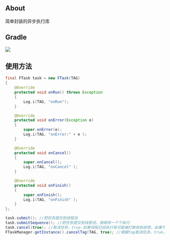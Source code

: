 ## About
简单封装的异步执行库

## Gradle
[![](https://jitpack.io/v/zj565061763/task.svg)](https://jitpack.io/#zj565061763/task)

## 使用方法
```java
final FTask task = new FTask(TAG)
{
    @Override
    protected void onRun() throws Exception
    {
        Log.i(TAG, "onRun");
    }

    @Override
    protected void onError(Exception e)
    {
        super.onError(e);
        Log.i(TAG, "onError:" + e );
    }

    @Override
    protected void onCancel()
    {
        super.onCancel();
        Log.i(TAG, "onCancel" );
    }

    @Override
    protected void onFinish()
    {
        super.onFinish();
        Log.i(TAG, "onFinish" );
    }
};

task.submit(); //把任务提交到线程池
task.submitSequence(); //把任务提交到线程池，按顺序一个个执行
task.cancel(true); //取消任务，true-如果线程已经执行有可能被打断收到异常，如果不希望线程被打断，取消的时候传false，然后自己在onRun中判断isCancelled()来主动停止线程
FTaskManager.getInstance().cancelTag(TAG, true); //根据tag取消任务，true，false参数解释同上
```
